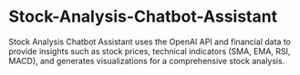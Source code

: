 # Stock-Analysis-Chatbot-Assistant
Stock Analysis Chatbot Assistant uses the OpenAI API and financial data to provide insights such as stock prices, technical indicators (SMA, EMA, RSI, MACD), and generates visualizations for a comprehensive stock analysis.
